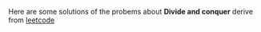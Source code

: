 Here are some solutions of the probems about **Divide and conquer** derive from [leetcode](https://leetcode.com/)
